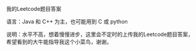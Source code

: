 
我的Leetcode题目答案

语言：Java 和 C++ 为主，也可能用到 C 或 python

说明：水平不高，想着慢慢进步，这里会不定时的上传我的Leetcode题目答案，希望看到的大牛能指导我这个小菜鸟，谢谢。

